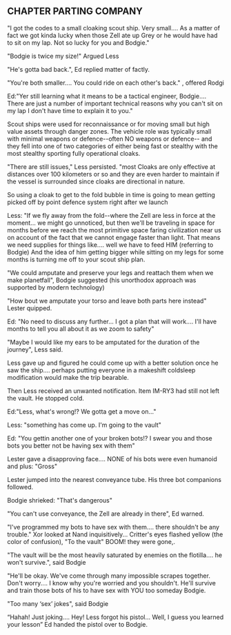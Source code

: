 ## CHAPTER PARTING COMPANY

"I got the codes to a small cloaking scout ship. Very small.... As a matter of fact we got kinda lucky when those Zell ate up Grey or he would have had to sit on my lap. Not so lucky for you and Bodgie."

"Bodgie is twice my size\!" Argued Less

"He's gotta bad back.", Ed replied matter of factly.

"You're both smaller.... You could ride on each other's back." , offered Rodgi

Ed:"Yer still learning what it means to be a tactical engineer, Bodgie.... There are just a number of important technical reasons why you can't sit on my lap I don't have time to explain it to you."

Scout ships were used for reconnaissance or for moving small but high value assets through danger zones. The vehicle role was typically small with minimal weapons or defence--often NO weapons or defence-- and they fell into one of two categories of either being fast or stealthy with the most stealthy sporting fully operational cloaks.

"There are still issues," Less persisted. "most Cloaks are only effective at distances over 100 kilometers or so and they are even harder to maintain if the vessel is surrounded since cloaks are directional in nature.

So using a cloak to get to the fold bubble in time is going to mean getting picked off by point defence system right after we launch

Less: "If we fly away from the fold--where the Zell are less in force at the moment... we might go unnoticed, but then we'll be traveling in space for months before we reach the most primitive space faring civilization near us on account of the fact that we cannot engage faster than light. That means we need supplies for things like.... well we have to feed HIM (referring to Bodgie) And the idea of him getting bigger while sitting on my legs for some months is turning me off to your scout ship plan.

"We could amputate and preserve your legs and reattach them when we make planetfall", Bodgie suggested (his unorthodox approach was supported by modern technology)

"How bout we amputate your torso and leave both parts here instead" Lester quipped.

Ed: "No need to discuss any further... I got a plan that will work.... I'll have months to tell you all about it as we zoom to safety"

"Maybe I would like my ears to be amputated for the duration of the journey", Less said.

Less gave up and figured he could come up with a better solution once he saw the ship.... perhaps putting everyone in a makeshift coldsleep modification would make the trip bearable.

Then Less received an unwanted notification. Item IM-RY3 had still not left the vault. He stopped cold.

Ed:"Less, what's wrong\!? We gotta get a move on..."

Less: "something has come up. I'm going to the vault"

Ed: "You gettin another one of your broken bots\!? I swear you and those bots you better not be having sex with them"

Lester gave a disapproving face.... NONE of his bots were even humanoid and plus: "Gross"

Lester jumped into the nearest conveyance tube. His three bot companions followed.

Bodgie shrieked: "That's dangerous"

"You can't use conveyance, the Zell are already in there", Ed warned.

"I've programmed my bots to have sex with them.... there shouldn't be any trouble." Xor looked at Nand inquisitively... Critter's eyes flashed yellow (the color of confusion), "To the vault" BOOM\! they were gone,.

"The vault will be the most heavily saturated by enemies on the flotilla.... he won't survive.", said Bodgie

"He'll be okay. We've come through many impossible scrapes together. Don't worry.... I know why you're worried and you shouldn't. He'll survive and train those bots of his to have sex with YOU too someday Bodgie.

"Too many ‘sex’ jokes", said Bodgie

“Hahah\! Just joking…. Hey\! Less forgot his pistol… Well, I guess you learned your lesson” Ed handed the pistol over to Bodgie.